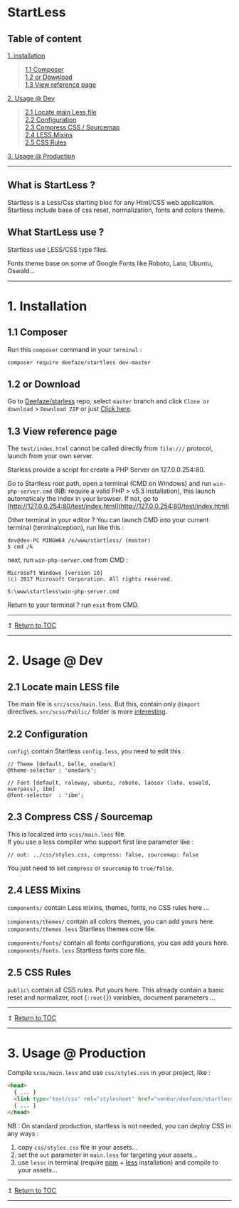 # StartLess

## Table of content

[1. installation](#1-installation)
> [1.1 Composer](#11-composer)\
> [1.2 or Download](#12-or-download)\
> [1.3 View reference page](#13-view-reference-page)

[2. Usage @ Dev](#2-usage--dev)
> [2.1 Locate main Less file](#21-locate-main-less-file)\
> [2.2 Configuration](#22-configuration)\
> [2.3 Compress CSS / Sourcemap](#23-compress-css--sourcemap)\
> [2.4 LESS Mixins](#24-less-mixins)\
> [2.5 CSS Rules](#25-css-rules)

[3. Usage @ Production](#3-usage--production)

___

## What is StartLess ?

Startless is a Less/Css starting bloc for any Html/CSS web application. Startless include base of css reset, normalization, fonts and colors theme.

## What StartLess use ?

Startless use LESS/CSS type files.

Fonts theme base on some of Google Fonts like Roboto, Lato, Ubuntu, Oswald...

___

# 1. Installation

## 1.1 Composer

Run this `composer` command in your `terminal` :
```console
composer require deefaze/startless dev-master
```

## 1.2 or Download

Go to [Deefaze/starless](https://github.com/Deefaze/startless) repo, select `master` branch and click `Clone or download` > `Download ZIP` or just [Click here](https://github.com/Deefaze/startless/archive/master.zip).

## 1.3 View reference page

The `test/index.html` cannot be called directly from `file:///` protocol, launch from your own server. 

Starless provide a script for create a PHP Server on 127.0.0.254:80.

Go to Startless root path, open a terminal (CMD on Windows) and run `win-php-server.cmd` (NB: require a valid PHP > v5.3 installation), this launch automaticaly the index in your browser. 
If not, go to [http://127.0.0.254:80/test/index.html](http://127.0.0.254:80/test/index.html)

Other terminal in your editor ? You can launch CMD into your current terminal (terminalception), run like this :
```console
dev@dev-PC MINGW64 /s/www/startless/ (master)
$ cmd /k
```
next, run `win-php-server.cmd` from CMD :
```console
Microsoft Windows [version 10]
(c) 2017 Microsoft Corporation. All rights reserved.

S:\www\startless\win-php-server.cmd
```
Return to your terminal ? run `exit` from CMD.

___
&mapstoup;  [Return to TOC](#table-of-content)
___

# 2. Usage @ Dev

## 2.1 Locate main LESS file

The main file is `src/scss/main.less`. But this, contain only `@import` directives. `src/scss/Public/` folder is more [interesting](#25-scsspublic).

## 2.2 Configuration

`config\` contain Startless `config.less`, you need to edit this :
```less
// Theme [default, belle, onedark]
@theme-selector : 'onedark';

// Font [default, raleway, ubuntu, roboto, laosov (lato, oswald, overpass), ibm]
@font-selector  : 'ibm';
```

## 2.3 Compress CSS / Sourcemap

This is localized into `scss/main.less` file.\
If you use a less compiler  who support first line parameter like :
```less
// out: ../css/styles.css, compress: false, sourcemap: false
```
You just need to set `compress` or `sourcemap` to `true/false`. 

## 2.4 LESS Mixins

`components/` contain Less mixins, themes, fonts, no CSS rules here ...

`components/themes/` contain all colors themes, you can add yours here.\
`components/themes.less` Startless themes core file.

`components/fonts/` contain all fonts configurations, you can add yours here.\
`components/fonts.less` Startless fonts core file.

## 2.5 CSS Rules

`public\` contain all CSS rules. Put yours here. This already contain a
basic reset and normalizer, root (`:root{}`) variables, document parameters ...

___
&mapstoup;  [Return to TOC](#table-of-content)
___

# 3. Usage @ Production

Compile `scss/main.less` and use `css/styles.css` in your project, like :
```html
<head>
  { ... }
  <link type="text/css" rel="stylesheet" href="vendor/deefaze/startless/src/css/styles.css">
  { ... }
</head>
```
NB : On standard production, startless is not needed, you can deploy CSS in any ways : 
1. copy `css/styles.css` file in your assets...
2. set the `out` parameter in `main.less` for targeting your assets...
3. use `lessc` in terminal (require [npm](https://nodejs.org/en/) + [less](http://lesscss.org/) installation) and compile to your assets...
___
&mapstoup;  [Return to TOC](#table-of-content)
___